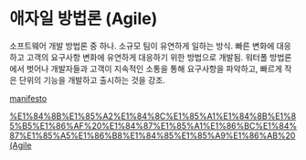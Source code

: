 # 애자일 방법론 (Agile)

소프트웨어 개발 방법론 중 하나.
소규모 팀이 유연하게 일하는 방식.
빠른 변화에 대응하고 고객의 요구사항 변화에 유연하게 대응하기 위한 방법으로 개발됨.
워터폴 방법론에서 벗어나 개발자들과 고객이 지속적인 소통을 통해 요구사항을 파악하고, 빠르게 작은 단위의 기능을 개발하고 출시하는 것을 강조.

[manifesto](manifesto)

[%E1%84%8B%E1%85%A2%E1%84%8C%E1%85%A1%E1%84%8B%E1%85%B5%E1%86%AF%20%E1%84%87%E1%85%A1%E1%86%BC%E1%84%87%E1%85%A5%E1%86%B8%E1%84%85%E1%85%A9%E1%86%AB%20(Agile](%E1%84%8B%E1%85%A2%E1%84%8C%E1%85%A1%E1%84%8B%E1%85%B5%E1%86%AF%20%E1%84%87%E1%85%A1%E1%86%BC%E1%84%87%E1%85%A5%E1%86%B8%E1%84%85%E1%85%A9%E1%86%AB%20(Agile)%206e6aa397c59e44d1a4cb1c9fdb54dc6b/Scrum%201b6f37315c448081b418c15f44894291.md)